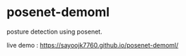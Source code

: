 # posenet-demoml
posture detection using posenet.

live demo : https://sayoojk7760.github.io/posenet-demoml/
